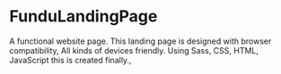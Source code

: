 # FunduLandingPage
A functional website page. This landing page is designed with browser compatibility, All kinds of devices friendly. Using Sass, CSS, HTML, JavaScript this is created finally., 
